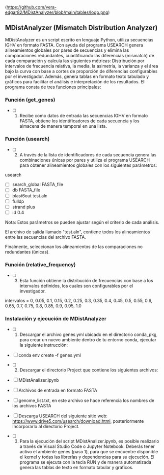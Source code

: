 (https://github.com/vera-edgar82/MDistAnalyzer/blob/main/tables/logo.png)


## MDistAnalyzer (Mismatch Distribution Analyzer)

MDistAnalyzer es un script escrito en lenguaje Python, utiliza secuencias IGHV en formato FASTA. Con ayuda del programa USEARCH genera alineamientos globales por pares de secuencias 
y elimina las comparaciones redundantes, cuantificando las diferencias (mismatch) de cada comparación y calcula las siguientes métricas: Distribución por intervalos de frecuencia relativa, la media, la asimetría, la varianza y el área bajo la curva con base a cortes de proporción de diferencias configurables por el investigador. Además, genera tablas en formato texto tabulado y gráficos para facilitar el análisis e interpretación de los resultados. El programa consta de tres funciones principales:


### Función (get_genes)

- [ ] 1. Recibe como datos de entrada las secuencias IGHV en formato FASTA, obtiene los identificadores de cada secuencia y los almacena de manera temporal en una lista.

### Función (usearch)

- [ ] 2. A través de la lista de identificadores de cada secuencia genera las combinaciones únicas por pares y utiliza el programa USEARCH para obtener alineamientos globales con los siguientes parámetros:

usearch

- [ ] search_global FASTA_file
- [ ] db FASTA_file
- [ ] blast6out test.aln 
- [ ] fulldp
- [ ] strand plus 
- [ ] id 0.4

Nota: Estos parámetros se pueden ajustar según el criterio de cada análisis.

El archivo de salida llamado "test.aln", contiene todos los alineamientos entre las secuencias del archivo FASTA. 

Finalmente, seleccionan los alineamientos de las comparaciones no redundantes (únicas).

### Función (relative_frequency)

- [ ] 3. Esta función obtiene la distribución de frecuencias con base a los intervalos definidos, los cuales son configurables por el investigador.

intervalos = 0, 0.05, 0.1, 0.15, 0.2, 0.25, 0.3, 0.35, 0.4, 0.45, 0.5, 0.55, 0.6, 0.65, 0.7, 0.75, 0.8, 0.85, 0.9, 0.95, 1.0

### Instalación y ejecución de MDistAnalyzer

- [ ] 1. Descargar el archivo genes.yml ubicado en el directorio conda_pkg, para crear un nuevo ambiente dentro de tu entorno conda, ejecutar la siguiente instrucción:

- [ ] conda env create -f genes.yml

- [ ] 2. Descargar el directorio Project que contiene los siguientes archivos:

- [ ] MDistAnalizer.ipynb
- [ ] Archivos de entrada en formato FASTA
- [ ] genome_list.txt, en este archivo se hace referencia los nombres de los archivos FASTA
- [ ] Descarga USEARCH del siguiente sitio web: https://www.drive5.com/usearch/download.html, posteriormente incorporarlo al directorio Project.

- [ ] 3. Para la ejecución del script MDistAnalizer.ipynb, es posible realizarlo a través de Visual Studio Code o Jupyter Notebook. Deberás tener activo el ambiente genes (paso 1), para que se encuentre disponible el kernel y todas las librerías y dependencias para su ejecución. El programa se ejecuta con la tecla RUN y de manera automatizada genera las tablas de texto en formato tabular y gráficos.
